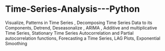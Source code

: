 # Time-Series-Analysis---Python
Visualize, Patterns in Time Series , Decomposing Time Series Data to its Components, Detrend, Deseasonalize , ARIMA , Additive and multiplicative Time Series, Stationary Time Series Autocorrelation and Partial autocorrelation functions, Forecasting a Time Series, LAG Plots, Exponential Smoothing
